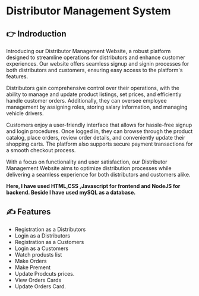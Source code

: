  #  Distributor Management System
 
 
  
## 👉 Indroduction 

Introducing our Distributor Management Website, a robust platform designed to streamline operations for distributors and enhance customer experiences. Our website offers seamless signup and signin processes for both distributors and customers, ensuring easy access to the platform's features.

Distributors gain comprehensive control over their operations, with the ability to manage and update product listings, set prices, and efficiently handle customer orders. Additionally, they can oversee employee management by assigning roles, storing salary information, and managing vehicle drivers.

Customers enjoy a user-friendly interface that allows for hassle-free signup and login procedures. Once logged in, they can browse through the product catalog, place orders, review order details, and conveniently update their shopping carts. The platform also supports secure payment transactions for a smooth checkout process.

With a focus on functionality and user satisfaction, our Distributor Management Website aims to optimize distribution processes while delivering a seamless experience for both distributors and customers alike.

 **Here, I have used HTML,CSS ,Javascript for frontend and NodeJS for backend. Beside I have used mySQL as a database.**

## ✍️ Features

- Registration as a Distributors
- Login as a Distributors
-  Registration as a Customers
- Login as a Customers
- Watch produsts list
- Make Orders
- Make Prement
- Update Prodcuts prices.
- View Orders Cards
- Update Orders Card.
  

  




